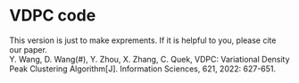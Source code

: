 # VDPC code
This version is just to make exprements. If it is helpful to you, please cite our paper.  
Y. Wang, D. Wang(#), Y. Zhou, X. Zhang, C. Quek, VDPC: Variational Density Peak Clustering Algorithm[J]. Information Sciences, 621, 2022: 627-651.
